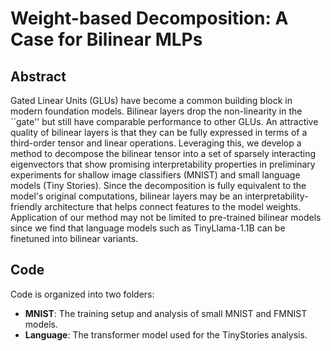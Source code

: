 # Weight-based Decomposition: A Case for Bilinear MLPs

## Abstract

Gated Linear Units (GLUs) have become a common building block in modern foundation models. Bilinear layers drop the non-linearity in the ``gate'' but still have comparable performance to other GLUs. An attractive quality of bilinear layers is that they can be fully expressed in terms of a third-order tensor and linear operations. Leveraging this, we develop a method to decompose the bilinear tensor into a set of sparsely interacting eigenvectors that show promising interpretability properties in preliminary experiments for shallow image classifiers (MNIST) and small language models (Tiny Stories). Since the decomposition is fully equivalent to the model's original computations, bilinear layers may be an interpretability-friendly architecture that helps connect features to the model weights. Application of our method may not be limited to pre-trained bilinear models since we find that language models such as TinyLlama-1.1B can be finetuned into bilinear variants.

## Code

Code is organized into two folders:

- **MNIST**: The training setup and analysis of small MNIST and FMNIST models.
- **Language**: The transformer model used for the TinyStories analysis.
